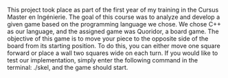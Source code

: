 This project took place as part of the first year of my training in the Cursus Master en Ingénierie. The goal of this course was to analyze and develop a given game based on the programming language we chose.
We chose C++ as our language, and the assigned game was Quoridor, a board game. The objective of this game is to move your piece to the opposite side of the board from its starting position. To do this, you can either move one square forward or place a wall two squares wide on each turn.
If you would like to test our implementation, simply enter the following command in the terminal: ./skel, and the game should start.
